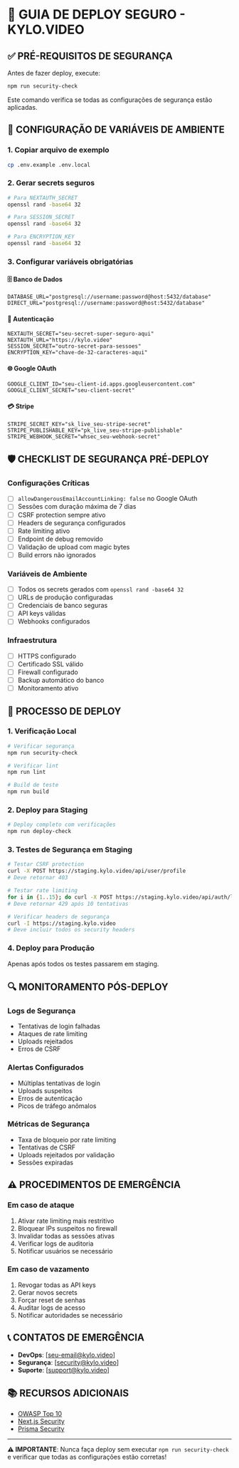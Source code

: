 # 🚀 GUIA DE DEPLOY SEGURO - KYLO.VIDEO

## ✅ **PRÉ-REQUISITOS DE SEGURANÇA**

Antes de fazer deploy, execute:

```bash
npm run security-check
```

Este comando verifica se todas as configurações de segurança estão aplicadas.

## 🔐 **CONFIGURAÇÃO DE VARIÁVEIS DE AMBIENTE**

### **1. Copiar arquivo de exemplo**
```bash
cp .env.example .env.local
```

### **2. Gerar secrets seguros**
```bash
# Para NEXTAUTH_SECRET
openssl rand -base64 32

# Para SESSION_SECRET  
openssl rand -base64 32

# Para ENCRYPTION_KEY
openssl rand -base64 32
```

### **3. Configurar variáveis obrigatórias**

#### **🗄️ Banco de Dados**
```env
DATABASE_URL="postgresql://username:password@host:5432/database"
DIRECT_URL="postgresql://username:password@host:5432/database"
```

#### **🔑 Autenticação**
```env
NEXTAUTH_SECRET="seu-secret-super-seguro-aqui"
NEXTAUTH_URL="https://kylo.video"
SESSION_SECRET="outro-secret-para-sessoes"
ENCRYPTION_KEY="chave-de-32-caracteres-aqui"
```

#### **🌐 Google OAuth**
```env
GOOGLE_CLIENT_ID="seu-client-id.apps.googleusercontent.com"
GOOGLE_CLIENT_SECRET="seu-client-secret"
```

#### **💳 Stripe**
```env
STRIPE_SECRET_KEY="sk_live_seu-stripe-secret"
STRIPE_PUBLISHABLE_KEY="pk_live_seu-stripe-publishable"
STRIPE_WEBHOOK_SECRET="whsec_seu-webhook-secret"
```

## 🛡️ **CHECKLIST DE SEGURANÇA PRÉ-DEPLOY**

### **Configurações Críticas**
- [ ] `allowDangerousEmailAccountLinking: false` no Google OAuth
- [ ] Sessões com duração máxima de 7 dias
- [ ] CSRF protection sempre ativo
- [ ] Headers de segurança configurados
- [ ] Rate limiting ativo
- [ ] Endpoint de debug removido
- [ ] Validação de upload com magic bytes
- [ ] Build errors não ignorados

### **Variáveis de Ambiente**
- [ ] Todos os secrets gerados com `openssl rand -base64 32`
- [ ] URLs de produção configuradas
- [ ] Credenciais de banco seguras
- [ ] API keys válidas
- [ ] Webhooks configurados

### **Infraestrutura**
- [ ] HTTPS configurado
- [ ] Certificado SSL válido
- [ ] Firewall configurado
- [ ] Backup automático do banco
- [ ] Monitoramento ativo

## 🚀 **PROCESSO DE DEPLOY**

### **1. Verificação Local**
```bash
# Verificar segurança
npm run security-check

# Verificar lint
npm run lint

# Build de teste
npm run build
```

### **2. Deploy para Staging**
```bash
# Deploy completo com verificações
npm run deploy-check
```

### **3. Testes de Segurança em Staging**
```bash
# Testar CSRF protection
curl -X POST https://staging.kylo.video/api/user/profile
# Deve retornar 403

# Testar rate limiting
for i in {1..15}; do curl -X POST https://staging.kylo.video/api/auth/login; done
# Deve retornar 429 após 10 tentativas

# Verificar headers de segurança
curl -I https://staging.kylo.video
# Deve incluir todos os security headers
```

### **4. Deploy para Produção**
Apenas após todos os testes passarem em staging.

## 🔍 **MONITORAMENTO PÓS-DEPLOY**

### **Logs de Segurança**
- Tentativas de login falhadas
- Ataques de rate limiting
- Uploads rejeitados
- Erros de CSRF

### **Alertas Configurados**
- Múltiplas tentativas de login
- Uploads suspeitos
- Erros de autenticação
- Picos de tráfego anômalos

### **Métricas de Segurança**
- Taxa de bloqueio por rate limiting
- Tentativas de CSRF
- Uploads rejeitados por validação
- Sessões expiradas

## ⚠️ **PROCEDIMENTOS DE EMERGÊNCIA**

### **Em caso de ataque**
1. Ativar rate limiting mais restritivo
2. Bloquear IPs suspeitos no firewall
3. Invalidar todas as sessões ativas
4. Verificar logs de auditoria
5. Notificar usuários se necessário

### **Em caso de vazamento**
1. Revogar todas as API keys
2. Gerar novos secrets
3. Forçar reset de senhas
4. Auditar logs de acesso
5. Notificar autoridades se necessário

## 📞 **CONTATOS DE EMERGÊNCIA**

- **DevOps**: [seu-email@kylo.video]
- **Segurança**: [security@kylo.video]
- **Suporte**: [support@kylo.video]

## 📚 **RECURSOS ADICIONAIS**

- [OWASP Top 10](https://owasp.org/www-project-top-ten/)
- [Next.js Security](https://nextjs.org/docs/advanced-features/security-headers)
- [Prisma Security](https://www.prisma.io/docs/concepts/components/prisma-client/working-with-prismaclient/connection-management)

---

**⚠️ IMPORTANTE**: Nunca faça deploy sem executar `npm run security-check` e verificar que todas as configurações estão corretas!
